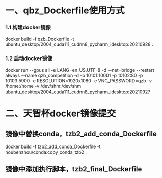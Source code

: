 # 一、qbz_Dockerfile使用方式
### 1.1 构建docker镜像
docker build  -f  qzb_Dockerfile -t ubuntu_desktop/2004_cuda111_cudnn8_pycharm_idesktop:20210928  .

### 1.2 启动docker镜像
docker run --gpus all -e LANG=en_US.UTF-8  -d --net=bridge --restart always --name  qzb_competition -d -p 10101:10001 -p 10102:80 -p 10103:5900 -e RESOLUTION=1920x1080  -e VNC_PASSWORD=qzb -v /home:/home -v /dev/shm:/dev/shm ubuntu_desktop/2004_cuda111_cudnn8_pycharm_idesktop:20210927


# 二、天智杯docker镜像提交

## 镜像中替换conda，tzb2_add_conda_Dockerfile
docker build  -f  tzb2_add_conda_Dockerfile -t houbenzhou/conda:copy_conda_tzb2  .

## 镜像中添加执行脚本，tzb2_final_Dockerfile





